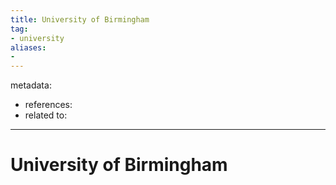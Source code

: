 ```yaml
---
title: University of Birmingham
tag:
- university
aliases:
- 
---
```


metadata:
- references:
- related to:

---

# University of Birmingham